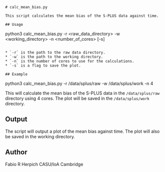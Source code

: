 ```
# calc_mean_bias.py

This script calculates the mean bias of the S-PLUS data against time.

## Usage

```
python3 calc_mean_bias.py -r <raw_data_directory> -w <working_directory> -n <number_of_cores> [-s]
```

* `-r` is the path to the raw data directory.
* `-w` is the path to the working directory.
* `-n` is the number of cores to use for the calculations.
* `-s` is a flag to save the plot.

## Example

```
python3 calc_mean_bias.py -r /data/splus/raw -w /data/splus/work -n 4


This will calculate the mean bias of the S-PLUS data in the `/data/splus/raw` directory using 4 cores. The plot will be saved in the `/data/splus/work` directory.

## Output

The script will output a plot of the mean bias against time. The plot will also be saved in the working directory.

## Author

Fabio R Herpich CASU/IoA Cambridge
